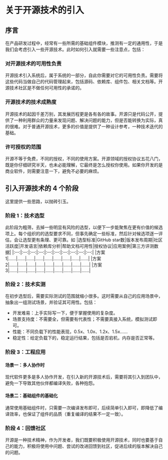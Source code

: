 # 关于开源技术的引入

## 序言

在产品研发过程中，经常有一些所需的基础组件模块，推测有一定的通用性，于是我们会考虑引入一些开源技术。此时如何引入就需要一些注意点，包括：

### 对开源技术的可用性负责

开源技术引入系统后，属于系统的一部分，自此你需要对它的可用性负责。需要将这些代码当做自己的代码管理起来，包括源码、依赖库、组件包、相关文档等。开源技术社区是不做任何可用性的承诺的。

### 开源技术的技术成熟度

开源技术的起因千差万别，其发展历程更是各有各的故事。开源只是代码公开，提供了一种利用群众的力量来发现问题、解决问题的能力，但是否能转换为实际，真的很难。对于普通开源技术，更多的价值是提供了一种设计参考，一种技术迭代的基础。

### 许可授权的范围

开源不等于免费，不同的授权，不同的使用方案。开源领域的授权协议五花八门，既是你仔细研究半天，也未必能理解，它最终是怎么授权你使用。如果你开发的是商业软件，则需要注意一下，避免不必要的麻烦。

## 引入开源技术的 4 个阶段

这里提供一些思路，以抛砖引玉。

### 阶段 1：技术选型

此阶段为粗筛，去掉一些明显有风险的选型，以便下一步能聚焦在更有价值的候选项上。每个组织的的选型要求不同，但事先确定一些标准，然后针对候选项逐一评估，会让选型更有条理、更可靠。如
|选型标准|GitHub star数|版本发布周期|社区活跃度|开发语言|依赖库分析|帮助文档可用性|授权协议|应用案例|第三方评测数据|
|:--:|:--:|:--:|:--:|:--:|:--:|:--:|:--:|:--:|:--:|
|方案1|……|……|……|……|……|……|……|……|……|
|方案2|……|……|……|……|……|……|……|……|……|
|方案3|……|……|……|……|……|……|……|……|……|

### 阶段 2：技术实测

在初步选型后，需要实际测试的范围就缩小很多。这时需要从自己的应用场景中，抽象出一组测试场景，并验证其可用性。包括：

* 开发难易：上手实际写一下，便于掌握使用的复杂度。
* 场景支持度：不需要全，但需要有代表性；不需要真接入系统，模拟测试即可。
* 性能：不同负载下的性能表现，0.5x、1.0x、1.2x、1.5x……
* 稳定性：给定负载下的，稳定运行结果，包括是否宕机，内存是否正常等。

### 阶段 3：工程应用

#### 场景一：多人协作时

现代软件更多是多人协作开发，在引入新的开源技术后，需要将其引入到团队中，避免一下导致其他伙伴都编译失败，各种抱怨。

#### 场景二：基础组件的基础化

通常使用基础组件时，只需要一次编译发布即可，后续简单引入即可，即降低了编译效率，也保证了组件的品质（重复编译的结果不一定一致）。

### 阶段 4：回馈社区

开源是一种技术精神，作为开发者，我们既要积极使用开源技术，同时也要基于自己的能力，积极将使用中问题、尝试的改进回馈到社区，促进后续的版本解决自己的问题。
